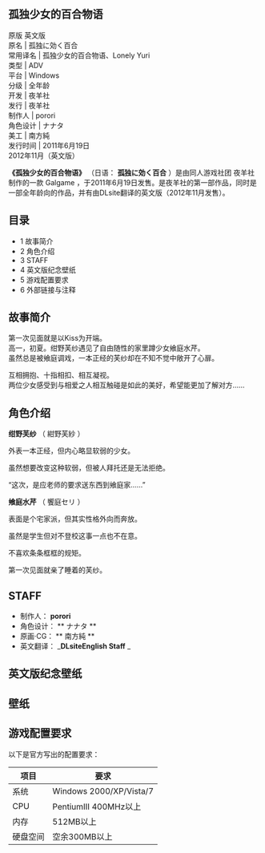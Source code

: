 孤独少女的百合物语  
---  
原版  英文版  
原名  |  孤独に効く百合   
常用译名  |  孤独少女的百合物语、Lonely Yuri   
类型  |  ADV   
平台  |  Windows   
分级  |  全年龄   
开发  |  夜羊社   
发行  |  夜羊社   
制作人  |  porori   
角色设计  |  ナナタ   
美工  |  南方純   
发行时间  |  2011年6月19日   
2012年11月（英文版）  
  
**《孤独少女的百合物语》** （日语：  **孤独に効く百合** ）是由同人游戏社团  夜羊社  制作的一款  Galgame
，于2011年6月19日发售。是夜羊社的第一部作品，同时是一部全年龄向的作品，并有由DLsite翻译的英文版（2012年11月发售）。

##  目录

  * 1  故事简介 
  * 2  角色介绍 
  * 3  STAFF 
  * 4  英文版纪念壁纸 
  * 5  游戏配置要求 
  * 6  外部链接与注释 

##  故事简介

第一次见面就是以Kiss为开端。  
高一，初夏。绀野芙纱遇见了自由随性的家里蹲少女飨庭水芹。  
虽然总是被飨庭调戏，一本正经的芙纱却在不知不觉中敞开了心扉。  
  
互相拥抱、十指相扣、相互凝视。  
两位少女感受到与相爱之人相互触碰是如此的美好，希望能更加了解对方……

##  角色介绍

**绀野芙纱** （  紺野芙紗  ）

外表一本正经，但内心略显软弱的少女。

虽然想要改变这种软弱，但被人拜托还是无法拒绝。

“这次，是应老师的要求送东西到飨庭家……”

**飨庭水芹** （  饗庭セリ  ）

表面是个宅家派，但其实性格外向而奔放。

虽然是学生但对不登校这事一点也不在意。

不喜欢条条框框的规矩。

第一次见面就亲了睡着的芙纱。

##  STAFF

  * 制作人： **porori**
  * 角色设计： ** ナナタ  **
  * 原画·CG： ** 南方純  **
  * 英文翻译： _**DLsiteEnglish Staff** _

##  英文版纪念壁纸

壁纸  
---  
  
##  游戏配置要求

以下是官方写出的配置要求：

项目  |  要求   
---|---  
系统  |  Windows 2000/XP/Vista/7   
CPU  |  PentiumIII 400MHz以上   
内存  |  512MB以上   
硬盘空间  |  空余300MB以上   
  